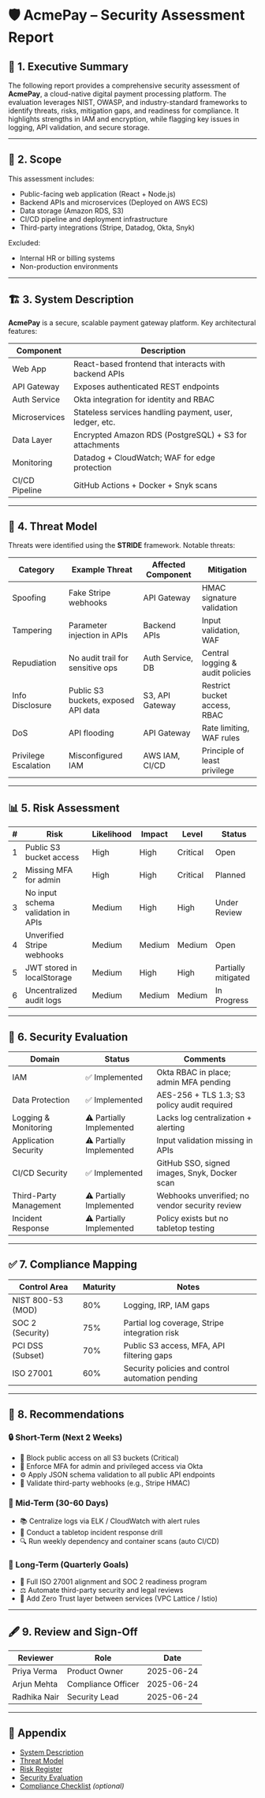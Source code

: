 # 🛡️ AcmePay – Security Assessment Report

## 📌 1. Executive Summary

The following report provides a comprehensive security assessment of **AcmePay**, a cloud-native digital payment processing platform. The evaluation leverages NIST, OWASP, and industry-standard frameworks to identify threats, risks, mitigation gaps, and readiness for compliance. It highlights strengths in IAM and encryption, while flagging key issues in logging, API validation, and secure storage.

---

## 🎯 2. Scope

This assessment includes:

- Public-facing web application (React + Node.js)
- Backend APIs and microservices (Deployed on AWS ECS)
- Data storage (Amazon RDS, S3)
- CI/CD pipeline and deployment infrastructure
- Third-party integrations (Stripe, Datadog, Okta, Snyk)

Excluded:
- Internal HR or billing systems
- Non-production environments

---

## 🏗️ 3. System Description

**AcmePay** is a secure, scalable payment gateway platform. Key architectural features:

| Component        | Description                                                  |
|------------------|--------------------------------------------------------------|
| Web App          | React-based frontend that interacts with backend APIs        |
| API Gateway      | Exposes authenticated REST endpoints                         |
| Auth Service     | Okta integration for identity and RBAC                       |
| Microservices    | Stateless services handling payment, user, ledger, etc.      |
| Data Layer       | Encrypted Amazon RDS (PostgreSQL) + S3 for attachments       |
| Monitoring       | Datadog + CloudWatch; WAF for edge protection                |
| CI/CD Pipeline   | GitHub Actions + Docker + Snyk scans                         |

---

## 🔐 4. Threat Model

Threats were identified using the **STRIDE** framework. Notable threats:

| Category | Example Threat                              | Affected Component         | Mitigation                          |
|----------|----------------------------------------------|-----------------------------|-------------------------------------|
| Spoofing | Fake Stripe webhooks                         | API Gateway                | HMAC signature validation           |
| Tampering| Parameter injection in APIs                  | Backend APIs               | Input validation, WAF               |
| Repudiation | No audit trail for sensitive ops         | Auth Service, DB           | Central logging & audit policies    |
| Info Disclosure | Public S3 buckets, exposed API data | S3, API Gateway            | Restrict bucket access, RBAC        |
| DoS      | API flooding                                | API Gateway                | Rate limiting, WAF rules            |
| Privilege Escalation | Misconfigured IAM               | AWS IAM, CI/CD             | Principle of least privilege        |

---

## 📊 5. Risk Assessment

| # | Risk                                      | Likelihood | Impact | Level     | Status             |
|---|-------------------------------------------|------------|--------|-----------|--------------------|
| 1 | Public S3 bucket access                   | High       | High   | Critical  | Open               |
| 2 | Missing MFA for admin                    | High       | High   | Critical  | Planned            |
| 3 | No input schema validation in APIs       | Medium     | High   | High      | Under Review       |
| 4 | Unverified Stripe webhooks               | Medium     | Medium | Medium    | Open               |
| 5 | JWT stored in localStorage               | Medium     | High   | High      | Partially mitigated|
| 6 | Uncentralized audit logs                 | Medium     | Medium | Medium    | In Progress        |

---

## 🧪 6. Security Evaluation

| Domain                     | Status               | Comments                                             |
|----------------------------|----------------------|------------------------------------------------------|
| IAM                        | ✅ Implemented        | Okta RBAC in place; admin MFA pending               |
| Data Protection            | ✅ Implemented        | AES-256 + TLS 1.3; S3 policy audit required          |
| Logging & Monitoring       | ⚠️ Partially Implemented | Lacks log centralization + alerting                 |
| Application Security       | ⚠️ Partially Implemented | Input validation missing in APIs                    |
| CI/CD Security             | ✅ Implemented        | GitHub SSO, signed images, Snyk, Docker scan        |
| Third-Party Management     | ⚠️ Partially Implemented | Webhooks unverified; no vendor security review      |
| Incident Response          | ⚠️ Partially Implemented | Policy exists but no tabletop testing               |

---

## ✅ 7. Compliance Mapping

| Control Area           | Maturity    | Notes                                               |
|------------------------|-------------|-----------------------------------------------------|
| NIST 800-53 (MOD)      | 80%         | Logging, IRP, IAM gaps                             |
| SOC 2 (Security)       | 75%         | Partial log coverage, Stripe integration risk      |
| PCI DSS (Subset)       | 70%         | Public S3 access, MFA, API filtering gaps          |
| ISO 27001              | 60%         | Security policies and control automation pending   |

---

## 🧭 8. Recommendations

### 🔒 Short-Term (Next 2 Weeks)
- 🚫 Block public access on all S3 buckets (Critical)
- 🔐 Enforce MFA for admin and privileged access via Okta
- ⚙️ Apply JSON schema validation to all public API endpoints
- 🧾 Validate third-party webhooks (e.g., Stripe HMAC)

### 🔁 Mid-Term (30-60 Days)
- 📚 Centralize logs via ELK / CloudWatch with alert rules
- 🧪 Conduct a tabletop incident response drill
- 🔍 Run weekly dependency and container scans (auto CI/CD)

### 📘 Long-Term (Quarterly Goals)
- 🧱 Full ISO 27001 alignment and SOC 2 readiness program
- ⚖️ Automate third-party security and legal reviews
- 🧩 Add Zero Trust layer between services (VPC Lattice / Istio)

---

## 🖋️ 9. Review and Sign-Off

| Reviewer          | Role                    | Date       |
|-------------------|-------------------------|------------|
| Priya Verma       | Product Owner           | 2025-06-24 |
| Arjun Mehta       | Compliance Officer      | 2025-06-24 |
| Radhika Nair      | Security Lead           | 2025-06-24 |

---

## 📎 Appendix

- [System Description](./SystemDescription.md)
- [Threat Model](./ThreatModel.md)
- [Risk Register](./RiskAssessment.md)
- [Security Evaluation](./SecurityEvaluation.md)
- [Compliance Checklist](./ComplianceChecklist.md) *(optional)*

